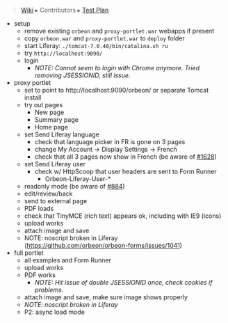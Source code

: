 > [Wiki](Home) ▸ Contributors ▸ [Test Plan](./Contributors-:-Test-Plan)

- setup
  - remove existing `orbeon` and `proxy-portlet.war` webapps if present
  - copy `orbeon.war` and `proxy-portlet.war` to `deploy` folder
  - start Liferay: `./tomcat-7.0.40/bin/catalina.sh ru`
  - try `http://localhost:9090/`
  - login
    - *NOTE: Cannot seem to login with Chrome anymore. Tried removing JSESSIONID, still issue.*
- proxy portlet
  - set to point to http://localhost:9090/orbeon/ or separate Tomcat install
  - try out pages
    - New page
    - Summary page
    - Home page
  - set Send Liferay language
    - check that language picker in FR is gone on 3 pages
    - change My Account → Display Settings → French
    - check that all 3 pages now show in French (be aware of [#1628](https://github.com/orbeon/orbeon-forms/issues/1628))
  - set Send Liferay user
    - check w/ HttpScoop that user headers are sent to Form Runner
      - Orbeon-Liferay-User-*
  - readonly mode (be aware of [#884](https://github.com/orbeon/orbeon-forms/issues/884))
  - edit/review/back
  - send to external page
  - PDF loads
  - check that TinyMCE (rich text) appears ok, including with IE9 (icons)
  - upload works
  - attach image and save
  - NOTE: noscript broken in Liferay (https://github.com/orbeon/orbeon-forms/issues/1041)
- full portlet
  - all examples and Form Runner
  - upload works
  - PDF works
    - *NOTE: Hit issue of double JSESSIONID once, check cookies if problems.*
  - attach image and save, make sure image shows properly
  - *NOTE: noscript broken in Liferay*
  - P2: async load mode